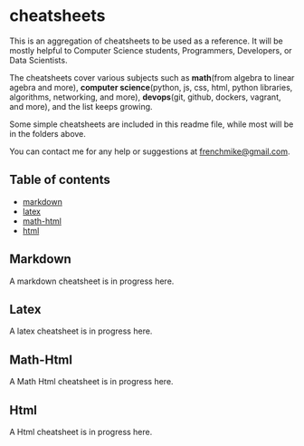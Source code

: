 # cheatsheets

This is an aggregation of cheatsheets to be used as a reference.  It will be mostly helpful to Computer Science students, Programmers, Developers, or Data Scientists.

The cheatsheets cover various subjects such as **math**(from algebra to linear agebra and more), **computer science**(python, js, css, html, python libraries, algorithms, networking, and more), **devops**(git, github, dockers, vagrant, and more), and the list keeps growing.  

Some simple cheatsheets are included in this readme file, while most will be in the folders above.

You can contact me for any help or suggestions at frenchmike@gmail.com.


Table of contents
-----------------

* [markdown](#markdown)
* [latex](#latex)
* [math-html](#math-html)
* [html](#html)


Markdown
------------

A markdown cheatsheet is in progress here. 


Latex
-----

A latex cheatsheet is in progress here.
 

Math-Html
---------

A Math Html cheatsheet is in progress here.

Html
----

A Html cheatsheet is in progress here.



